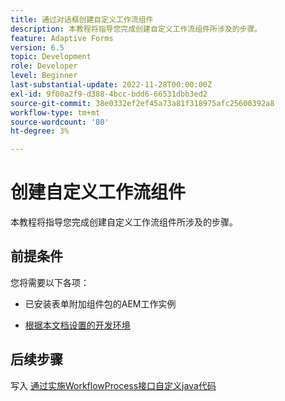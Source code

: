 ```yaml
---
title: 通过对话框创建自定义工作流组件
description: 本教程将指导您完成创建自定义工作流组件所涉及的步骤。
feature: Adaptive Forms
version: 6.5
topic: Development
role: Developer
level: Beginner
last-substantial-update: 2022-11-28T00:00:00Z
exl-id: 9f00a2f9-d388-4bcc-bdd6-66531dbb3ed2
source-git-commit: 38e0332ef2ef45a73a81f318975afc25600392a8
workflow-type: tm+mt
source-wordcount: '80'
ht-degree: 3%

---
```


# 创建自定义工作流组件

本教程将指导您完成创建自定义工作流组件所涉及的步骤。

## 前提条件

您将需要以下各项：

* 已安装表单附加组件包的AEM工作实例

* [根据本文档设置的开发环境](https://experienceleague.adobe.com/docs/experience-manager-learn/forms/creating-your-first-osgi-bundle/create-your-first-osgi-bundle.html)

## 后续步骤

写入 [通过实施WorkflowProcess接口自定义java代码](./custom-process-step-aem-workflow.md)
